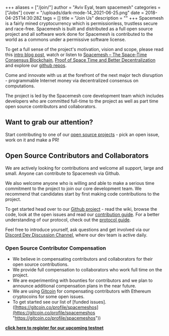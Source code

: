 +++
aliases = ["/join/"]
author = "Aviv Eyal, team spacemesh"
categories = ["Jobs"]
cover = "/uploads/dark-mode-14_2021-06-25.png"
date = 2018-04-25T14:30:28Z
tags = []
title = "Join Us"
description = ""
+++
Spacemesh is a fairly mined cryptocurrency which is permissionless, trustless secure and race-free. Spacemesh is built and distributed as a full open source project and all software work done for Spacemesh is contributed to the world as a commons under a permissive software license.

To get a full sense of the project's motivation, vision and scope, please read this [intro blog post](https://spacemesh.io/blog/the-spacemesh-consensus-protocol/), watch or listen to [Spacemesh – The Space-Time Consensus Blockchain](https://epicenter.tv/episode/291/), [Proof of Space Time and Better Decentralization](https://youtu.be/BjKBYIbrScM) and explore our [github repos](https://github.com/spacemeshos).

Come and innovate with us at the forefront of the next major tech disruption - programmable Internet money via decentralized consensus on computations.

The project is led by the Spacemesh core development team which includes developers who are committed full-time to the project as well as part time open source contributors and collaborators.

## Want to grab our attention?

Start contributing to one of our [open source projects](https://github.com/spacemeshos) - pick an open issue, work on it and make a PR!

## Open Source Contributors and Collaborators

We are actively looking for contributions and welcome all support, large and small. Anyone can contribute to Spacemesh via Github.

We also welcome anyone who is willing and able to make a serious time commitment to the project to join our core development team. We recommend that candidates start by first making code contributions to the project.

To get started head over to our [Github project](https://github.com/spacemeshos/go-spacemesh) - read the wiki, browse the code, look at the open issues and read our [contribution guide](https://github.com/spacemeshos/go-spacemesh/blob/master/CONTRIBUTING.md). For a better understanding of our protocol, check out the [protocol guide](https://protocol.spacemesh.io/#/).

Feel free to introduce yourself, ask questions and get involved via our [Discord Dev Discussion Channel](https://discord.gg/8c3Jrpf), where our dev team is active daily.

### Open Source Contributor Compensation

* We believe in compensating contributors and collaborators for their open source contributions.
* We provide full compensation to collaborators who work full time on the project.
* We are experimenting with bounties for contributors and we plan to announce additional compensation plans in the near future.
* We are using [Gitcoin](https://gitcoin.co/profile/spacemeshos) for compensating contributors with Ethereum cryptocoins for some open issues.
* To get started see our list of \[funded issues\].([https://gitcoin.co/profile/spacemeshos](https://gitcoin.co/profile/spacemeshos "https://gitcoin.co/profile/spacemeshos"))

[**click here to register for our upcoming testnet**](https://spacemesh.io/join/#)